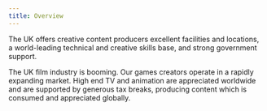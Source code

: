 ```yaml
---
title: Overview 
---
```


The UK offers creative content producers excellent facilities and locations, a world-leading technical and creative skills base, and strong government support.

The UK film industry is booming. Our games creators operate in a rapidly expanding market. High end TV and animation are appreciated worldwide and are supported by generous tax breaks, producing content which is consumed and appreciated globally.